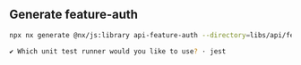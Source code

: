 ## Generate feature-auth

```bash
npx nx generate @nx/js:library api-feature-auth --directory=libs/api/feature-auth --importPath=@libs/api/feature-auth --tags=scope:api --bundler=swc

✔ Which unit test runner would you like to use? · jest
```